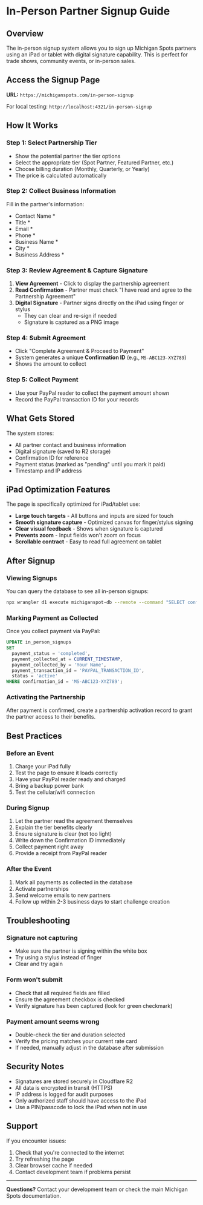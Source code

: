 # In-Person Partner Signup Guide

## Overview

The in-person signup system allows you to sign up Michigan Spots partners using an iPad or tablet with digital signature capability. This is perfect for trade shows, community events, or in-person sales.

## Access the Signup Page

**URL:** `https://michiganspots.com/in-person-signup`

For local testing: `http://localhost:4321/in-person-signup`

## How It Works

### Step 1: Select Partnership Tier
- Show the potential partner the tier options
- Select the appropriate tier (Spot Partner, Featured Partner, etc.)
- Choose billing duration (Monthly, Quarterly, or Yearly)
- The price is calculated automatically

### Step 2: Collect Business Information
Fill in the partner's information:
- Contact Name *
- Title *
- Email *
- Phone *
- Business Name *
- City *
- Business Address *

### Step 3: Review Agreement & Capture Signature
1. **View Agreement** - Click to display the partnership agreement
2. **Read Confirmation** - Partner must check "I have read and agree to the Partnership Agreement"
3. **Digital Signature** - Partner signs directly on the iPad using finger or stylus
   - They can clear and re-sign if needed
   - Signature is captured as a PNG image

### Step 4: Submit Agreement
- Click "Complete Agreement & Proceed to Payment"
- System generates a unique **Confirmation ID** (e.g., `MS-ABC123-XYZ789`)
- Shows the amount to collect

### Step 5: Collect Payment
- Use your PayPal reader to collect the payment amount shown
- Record the PayPal transaction ID for your records

## What Gets Stored

The system stores:
- All partner contact and business information
- Digital signature (saved to R2 storage)
- Confirmation ID for reference
- Payment status (marked as "pending" until you mark it paid)
- Timestamp and IP address

## iPad Optimization Features

The page is specifically optimized for iPad/tablet use:
- **Large touch targets** - All buttons and inputs are sized for touch
- **Smooth signature capture** - Optimized canvas for finger/stylus signing
- **Clear visual feedback** - Shows when signature is captured
- **Prevents zoom** - Input fields won't zoom on focus
- **Scrollable contract** - Easy to read full agreement on tablet

## After Signup

### Viewing Signups

You can query the database to see all in-person signups:

```bash
npx wrangler d1 execute michiganspot-db --remote --command "SELECT confirmation_id, organization_name, email, tier, total_paid, payment_status, created_at FROM in_person_signups ORDER BY created_at DESC LIMIT 20"
```

### Marking Payment as Collected

Once you collect payment via PayPal:

```sql
UPDATE in_person_signups
SET
  payment_status = 'completed',
  payment_collected_at = CURRENT_TIMESTAMP,
  payment_collected_by = 'Your Name',
  payment_transaction_id = 'PAYPAL_TRANSACTION_ID',
  status = 'active'
WHERE confirmation_id = 'MS-ABC123-XYZ789';
```

### Activating the Partnership

After payment is confirmed, create a partnership activation record to grant the partner access to their benefits.

## Best Practices

### Before an Event
1. Charge your iPad fully
2. Test the page to ensure it loads correctly
3. Have your PayPal reader ready and charged
4. Bring a backup power bank
5. Test the cellular/wifi connection

### During Signup
1. Let the partner read the agreement themselves
2. Explain the tier benefits clearly
3. Ensure signature is clear (not too light)
4. Write down the Confirmation ID immediately
5. Collect payment right away
6. Provide a receipt from PayPal reader

### After the Event
1. Mark all payments as collected in the database
2. Activate partnerships
3. Send welcome emails to new partners
4. Follow up within 2-3 business days to start challenge creation

## Troubleshooting

### Signature not capturing
- Make sure the partner is signing within the white box
- Try using a stylus instead of finger
- Clear and try again

### Form won't submit
- Check that all required fields are filled
- Ensure the agreement checkbox is checked
- Verify signature has been captured (look for green checkmark)

### Payment amount seems wrong
- Double-check the tier and duration selected
- Verify the pricing matches your current rate card
- If needed, manually adjust in the database after submission

## Security Notes

- Signatures are stored securely in Cloudflare R2
- All data is encrypted in transit (HTTPS)
- IP address is logged for audit purposes
- Only authorized staff should have access to the iPad
- Use a PIN/passcode to lock the iPad when not in use

## Support

If you encounter issues:
1. Check that you're connected to the internet
2. Try refreshing the page
3. Clear browser cache if needed
4. Contact development team if problems persist

---

**Questions?** Contact your development team or check the main Michigan Spots documentation.
